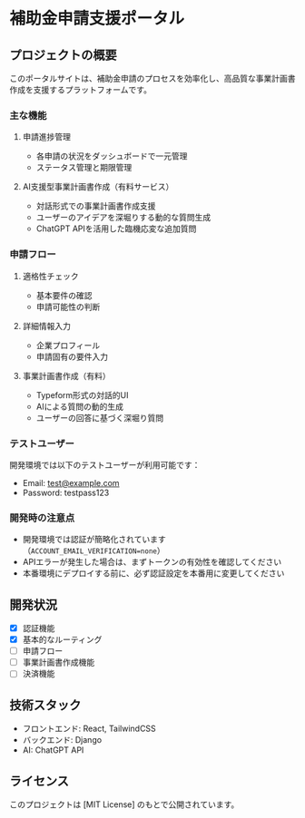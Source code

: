# 補助金申請支援ポータル

## プロジェクトの概要
このポータルサイトは、補助金申請のプロセスを効率化し、高品質な事業計画書作成を支援するプラットフォームです。

### 主な機能
1. 申請進捗管理
   - 各申請の状況をダッシュボードで一元管理
   - ステータス管理と期限管理

2. AI支援型事業計画書作成（有料サービス）
   - 対話形式での事業計画書作成支援
   - ユーザーのアイデアを深堀りする動的な質問生成
   - ChatGPT APIを活用した臨機応変な追加質問

### 申請フロー
1. 適格性チェック
   - 基本要件の確認
   - 申請可能性の判断

2. 詳細情報入力
   - 企業プロフィール
   - 申請固有の要件入力

3. 事業計画書作成（有料）
   - Typeform形式の対話的UI
   - AIによる質問の動的生成
   - ユーザーの回答に基づく深堀り質問

### テストユーザー
開発環境では以下のテストユーザーが利用可能です：
- Email: test@example.com
- Password: testpass123

### 開発時の注意点
- 開発環境では認証が簡略化されています（`ACCOUNT_EMAIL_VERIFICATION=none`）
- APIエラーが発生した場合は、まずトークンの有効性を確認してください
- 本番環境にデプロイする前に、必ず認証設定を本番用に変更してください

## 開発状況
- [x] 認証機能
- [x] 基本的なルーティング
- [ ] 申請フロー
- [ ] 事業計画書作成機能
- [ ] 決済機能

## 技術スタック
- フロントエンド: React, TailwindCSS
- バックエンド: Django
- AI: ChatGPT API

## ライセンス
このプロジェクトは [MIT License] のもとで公開されています。